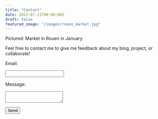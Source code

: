 ```yaml
---
title: "Contact"
date: 2023-07-21T00:00:00Z
draft: false
featured_image: "/images/rouen_market.jpg"
---
```

Pictured: Market in Rouen in January

Feel free to contact me to give me feedback about my blog, project, or collaborate!
<form
  class="vertical-form"
  action="https://formspree.io/f/xanwqnkj"
  method="POST">
  
  <label>Email:</label>

  <input type="email" name="email">
  
  <label>Message:</label>
  <textarea name="message"></textarea>
  
  <!-- your other form fields go here -->
  <button type="submit">Send</button>
</form>
